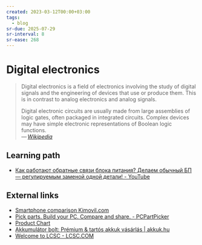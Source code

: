 ```yaml
---
created: 2023-03-12T00:00+03:00
tags:
  - blog
sr-due: 2025-07-29
sr-interval: 8
sr-ease: 268
---
```


# Digital electronics

> Digital electronics is a field of electronics involving the study of digital
> signals and the engineering of devices that use or produce them. This is in
> contrast to analog electronics and analog signals.
>
> Digital electronic circuits are usually made from large assemblies of logic
> gates, often packaged in integrated circuits. Complex devices may have simple
> electronic representations of Boolean logic functions.\
> — <cite>[Wikipedia](https://en.wikipedia.org/wiki/Digital_electronics)</cite>

## Learning path

- [Как работают обратные связи блока питания? Делаем обычный БП — регулируемым заменой одной детали! - YouTube](https://www.youtube.com/watch?v=CSk01o8KPgk)

## External links

- [Smartphone comparison Kimovil.com](https://www.kimovil.com/)
- [Pick parts. Build your PC. Compare and share. - PCPartPicker](https://pcpartpicker.com/)
- [Product Chart](https://www.productchart.com/)
- [Akkumulátor bolt: Prémium & tartós akkuk vásárlás | akkuk.hu](https://www.akkuk.hu/)
- [Welcome to LCSC - LCSC.COM](https://lcsc.com/)
